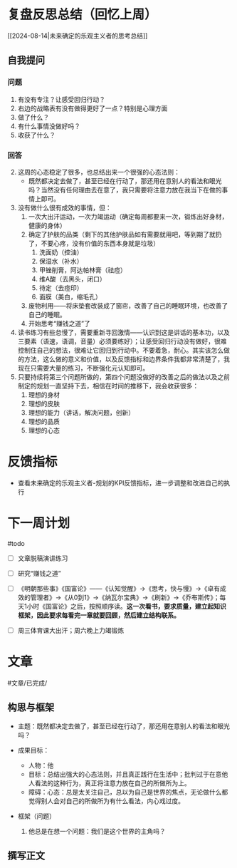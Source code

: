 # 复盘反思总结（回忆上周）

[[2024-08-14|未来确定的乐观主义者的思考总结]] 

## 自我提问
### 问题

1. 有没有专注？让感受回归行动？
2. 右边的战略表有没有做得更好了一点？特别是心理方面
3. 做了什么？
4. 有什么事情没做好吗？
5. 收获了什么？

### 回答

2. 这周的心态稳定了很多，也总结出来一个很强的心态法则：
	- 既然都决定去做了，甚至已经在行动了，那还用在意别人的看法和眼光吗？当然没有任何理由去在意了，我只需要将注意力放在我当下在做的事情上即可。
3. 没有做什么很有成效的事情，但：
	1. 一次大出汗运动，一次力竭运动（确定每周都要来一次，锻炼出好身材，健康的身体）
	2. 确定了护肤的品类（剩下的其他护肤品如有需要就用吧，等到期了就扔了，不要心疼，没有价值的东西本身就是垃圾）
		1. 洗面奶（控油）
		2. 保湿水（补水）
		3. 甲锉削膏，阿达帕林膏（祛痘）
		4. 维A酸（去黑头，闭口）
		5. 待定（去痘印）
		6. 面膜（美白，缩毛孔）
	3. 废物利用——将床垫套改装成了窗帘，改善了自己的睡眠环境，也改善了自己的睡眠。
	4. 开始思考“赚钱之道”了
4. 读书练习有些怠慢了，需要重新寻回激情——认识到这是讲话的基本功，以及三要素（语速，语调，音量）必须要练好）；让感受回归行动没有做好，很难控制住自己的想法，很难让它回归到行动中。不要着急，耐心。其实该怎么做的方法，这么做的意义和价值，以及反馈指标和边界条件我都非常清楚了，我现在只需要大量的练习，不断强化元认知即可。
5. 只要持续将第三个问题所做的，第四个问题没做好的改善之后的做法以及之前制定的规划一直坚持下去，相信在时间的推移下，我会收获很多：
	1. 理想的身材
	2. 理想的皮肤
	3. 理想的能力（讲话，解决问题，创新）
	4. 理想的品质
	5. 理想的心态

# 反馈指标

- 查看未来确定的乐观主义者-规划的KPI反馈指标，进一步调整和改进自己的执行

# 下一周计划
#todo 

- [ ] 文章脱稿演讲练习
- [ ]  研究“赚钱之道”
- [ ] 《明朝那些事》《国富论》——《认知觉醒》->《思考，快与慢》->《卓有成效的管理者》->《从0到1》->《纳瓦尔宝典》->《刷新》->《乔布斯传》；每天1小时《国富论》之后，按照顺序读。**这一次看书，要求质量，建立起知识框架，因此要求每看完一章就要回顾，然后建立结构联系。** 
- [ ] 周三体育课大出汗；周六晚上力竭锻炼


# 文章
#文章/已完成/
## 构思与框架

- 主题：既然都决定去做了，甚至已经在行动了，那还用在意别人的看法和眼光吗？
- 成果目标：
	- 人物：他
	- 目标：总结出强大的心态法则，并且真正践行在生活中；批判过于在意他人看法的这种行为，真正将注意力放在自己的所做所为上。
	- 障碍：心态：总是太关注自己，总以为自己是世界的焦点，无论做什么都觉得别人会对自己的所做所为有什么看法，内心戏过度。

- 框架（问题）
	1. 他总是在想一个问题：我们是这个世界的主角吗？

## 撰写正文





